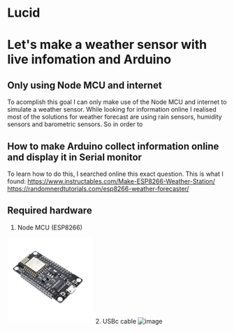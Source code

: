 # Lucid
# Let's make a weather sensor with live infomation and Arduino
## Only using Node MCU and internet
To acomplish this goal I can only make use of the Node MCU and internet to simulate a weather sensor.
While looking for information online I realised most of the solutions for weather forecast are using rain sensors, humidity sensors and barometric sensors.
So in order to 

## How to make Arduino collect information online and display it in Serial monitor
To learn how to do this, I searched online this exact question. This is what I found:
https://www.instructables.com/Make-ESP8266-Weather-Station/
https://randomnerdtutorials.com/esp8266-weather-forecaster/



## Required hardware
1. Node MCU (ESP8266)
<img width="198" alt=image src="https://github.com/Nikolai05/IoT3/blob/main/NodeMcu.jpg">
2. USBc cable
<img width="198" alt=image src="https://github.com/Nikolai05/IoT3/blob/main/usbc.avif">  

## 


 
